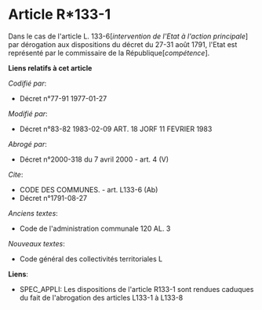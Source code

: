 # Article R*133-1

Dans le cas de l'article L. 133-6[*intervention de l'Etat à l'action principale*] par dérogation aux dispositions du décret
du 27-31 août 1791, l'Etat est représenté par le commissaire de la République[*compétence*].

**Liens relatifs à cet article**

_Codifié par_:

  - Décret n°77-91 1977-01-27

_Modifié par_:

  - Décret n°83-82 1983-02-09 ART. 18 JORF 11 FEVRIER 1983

_Abrogé par_:

  - Décret n°2000-318 du 7 avril 2000 - art. 4 (V)

_Cite_:

  - CODE DES COMMUNES. - art. L133-6 (Ab)
  - Décret n°1791-08-27

_Anciens textes_:

  - Code de l'administration communale 120 AL. 3

_Nouveaux textes_:

  - Code général des collectivités territoriales L

**Liens**:

  - SPEC_APPLI: Les dispositions de l'article R133-1 sont rendues caduques du fait de l'abrogation des articles L133-1 à L133-8
